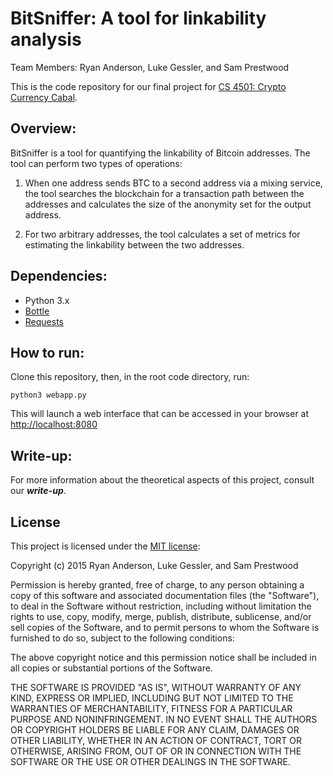 # BitSniffer: A tool for linkability analysis

Team Members: Ryan Anderson, Luke Gessler, and Sam Prestwood

This is the code repository for our final project for [CS 4501: Crypto Currency Cabal](http://bitcoin-class.org/).

## Overview:

BitSniffer is a tool for quantifying the linkability of Bitcoin addresses. The tool can perform two types of operations:

1. When one address sends BTC to a second address via a mixing service, the tool searches the blockchain for a transaction path between the addresses and calculates the size of the anonymity set for the output address.

2. For two arbitrary addresses, the tool calculates a set of metrics for estimating the linkability between the two addresses.

## Dependencies:

- Python 3.x
- [Bottle](http://bottlepy.org/docs/dev/index.html)
- [Requests](http://docs.python-requests.org/en/latest/)

## How to run:

Clone this repository, then, in the root code directory, run:

    python3 webapp.py

This will launch a web interface that can be accessed in your browser at [http://localhost:8080](http://localhost:8080)

## Write-up:

For more information about the theoretical aspects of this project, consult our **_write-up_**.

## License

This project is licensed under the [MIT license](https://opensource.org/licenses/MIT):

Copyright (c) 2015 Ryan Anderson, Luke Gessler, and Sam Prestwood

Permission is hereby granted, free of charge, to any person obtaining a copy of this software and associated documentation files (the "Software"), to deal in the Software without restriction, including without limitation the rights to use, copy, modify, merge, publish, distribute, sublicense, and/or sell copies of the Software, and to permit persons to whom the Software is furnished to do so, subject to the following conditions:

The above copyright notice and this permission notice shall be included in all copies or substantial portions of the Software.

THE SOFTWARE IS PROVIDED "AS IS", WITHOUT WARRANTY OF ANY KIND, EXPRESS OR IMPLIED, INCLUDING BUT NOT LIMITED TO THE WARRANTIES OF MERCHANTABILITY, FITNESS FOR A PARTICULAR PURPOSE AND NONINFRINGEMENT. IN NO EVENT SHALL THE AUTHORS OR COPYRIGHT HOLDERS BE LIABLE FOR ANY CLAIM, DAMAGES OR OTHER LIABILITY, WHETHER IN AN ACTION OF CONTRACT, TORT OR OTHERWISE, ARISING FROM, OUT OF OR IN CONNECTION WITH THE SOFTWARE OR THE USE OR OTHER DEALINGS IN THE SOFTWARE.

